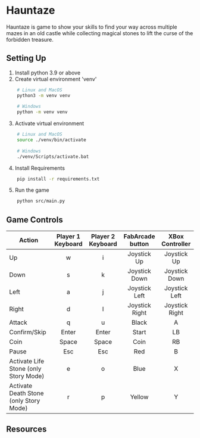 # Hauntaze

Hauntaze is game to show your skills to find your way across multiple mazes in an old castle while collecting magical stones to lift the curse of the forbidden treasure.

## Setting Up
1. Install python 3.9 or above
2. Create virtual environment 'venv'
```bash
    # Linux and MacOS
    python3 -m venv venv
    
    # Windows
    python -m venv venv
```
3. Activate virtual environment
```bash
    # Linux and MacOS
    source ./venv/bin/activate
    
    # Windows
    ./venv/Scripts/activate.bat
```
4. Install Requirements
```bash
    pip install -r requirements.txt
```
5. Run the game
```bash
    python src/main.py
```

## Game Controls

| Action                                 | Player 1 Keyboard | Player 2 Keyboard | FabArcade button | XBox Controller |
|----------------------------------------|:-----------------:|:-----------------:|:----------------:|:---------------:|
| Up                                     |         w         |         i         |   Joystick Up    |   Joystick Up   |
| Down                                   |         s         |         k         |  Joystick Down   |  Joystick Down  |
| Left                                   |         a         |         j         |  Joystick Left   |  Joystick Left  |
| Right                                  |         d         |         l         |  Joystick Right  | Joystick Right  |
| Attack                                 |         q         |         u         |      Black       |        A        |
| Confirm/Skip                           |       Enter       |       Enter       |      Start       |       LB        |
| Coin                                   |       Space       |       Space       |       Coin       |       RB        |
| Pause                                  |        Esc        |        Esc        |       Red        |        B        |
| Activate Life Stone (only Story Mode)  |         e         |         o         |       Blue       |        X        |
| Activate Death Stone (only Story Mode) |         r         |         p         |      Yellow      |        Y        |

## Resources